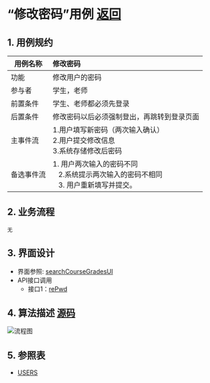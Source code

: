 # “修改密码”用例 [返回](../README.md)
## 1. 用例规约

|用例名称|修改密码|
|-------|:-------------|
|功能|修改用户的密码|
|参与者|学生，老师|
|前置条件|学生、老师都必须先登录|
|后置条件|修改密码以后必须强制登出，再跳转到登录页面|
|主事件流| 1.用户填写新密码（两次输入确认） <br/> 2.用户提交修改信息 <br/>3.系统存储修改后密码|
|备选事件流|1. 用户两次输入的密码不同 <br/>&nbsp;&nbsp; 2.系统提示两次输入的密码不相同  <br/>&nbsp;&nbsp; 3. 用户重新填写并提交。 |

## 2. 业务流程
    无

## 3. 界面设计
- 界面参照: [searchCourseGradesUI](./image/ui/rePwd.png)
- API接口调用
    - 接口1：[rePwd](./接口/rePwd.md) 

## 4. 算法描述 [源码](../hd/rePwd.wsd)
![流程图](./image/hd/rePwd.png) 
    
## 5. 参照表

- [USERS](../data.md/#USERS)